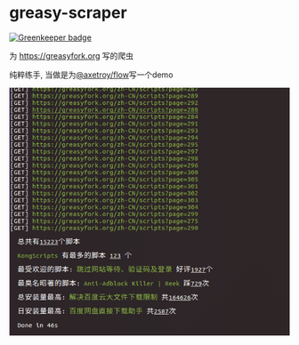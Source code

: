 # greasy-scraper

[![Greenkeeper badge](https://badges.greenkeeper.io/axetroy/greasy-scraper.svg)](https://greenkeeper.io/)

为 https://greasyfork.org 写的爬虫

纯粹练手, 当做是为[@axetroy/flow](https://github.com/axetroy/flow)写一个demo

![](https://raw.githubusercontent.com/axetroy/greasy-scraper/master/screenshot.png)